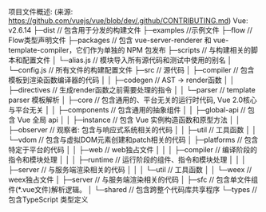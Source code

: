 项目文件概述: (来源: https://github.com/vuejs/vue/blob/dev/.github/CONTRIBUTING.md)
Vue: v2.6.14
├─dist // 包含用于分发的构建文件
├─examples //示例文件
├─flow // Flow类型声明文件
├─packages //  包含 vue-server-renderer 和 vue-template-compiler，它们作为单独的 NPM 包发布
├─scripts // 与构建相关的脚本和配置文件
│  └─alias.js // 模块导入所有源代码和测试中使用的别名
│  └─config.js // 所有文件的构建配置文件
├─src // 源代码
│  ├─compiler // 包含模板到渲染函数编译器的代码
│  │  ├─codegen // AST -> render函数
│  │  ├─directives // 生成render函数之前需要处理的指令
│  │  └─parser // template parser 模板解析
│  ├─core // 包含通用的、平台无关的运行时代码, Vue 2.0核心与平台无关
│  │  ├─components // 包含通用的抽象组件
│  │  ├─global-api // 包含 Vue 全局 api
│  │  ├─instance // 包含 Vue 实例构造函数和原型方法
│  │  ├─observer // 观察者: 包含与响应式系统相关的代码
│  │  ├─util // 工具函数
│  │  └─vdom // 包含与虚拟DOM元素创建和patch相关的代码
│  ├─platforms // 包含特定于平台的代码
│  │  ├─web // web独占文件
│  │  │  ├─compiler // 编译阶段的指令和模块处理
│  │  │  ├─runtime // 运行阶段的组件、指令和模块处理
│  │  │  ├─server // 与服务端渲染相关的代码
│  │  │  └─util // 工具函数
│  │  └─weex // weex独占文件
│  ├─server // 与服务端渲染相关的代码
│  ├─sfc // 包含单文件组件(*.vue文件)解析逻辑。
│  └─shared //  包含跨整个代码库共享程序
└─types // 包含TypeScript 类型定义
